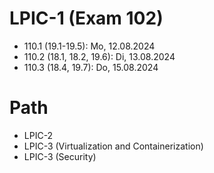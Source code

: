 # LPIC-1 (Exam 102)

- 110.1 (19.1-19.5): Mo, 12.08.2024
- 110.2 (18.1, 18.2, 19.6): Di, 13.08.2024
- 110.3 (18.4, 19.7): Do, 15.08.2024

# Path

- LPIC-2
- LPIC-3 (Virtualization and Containerization)
- LPIC-3 (Security)
